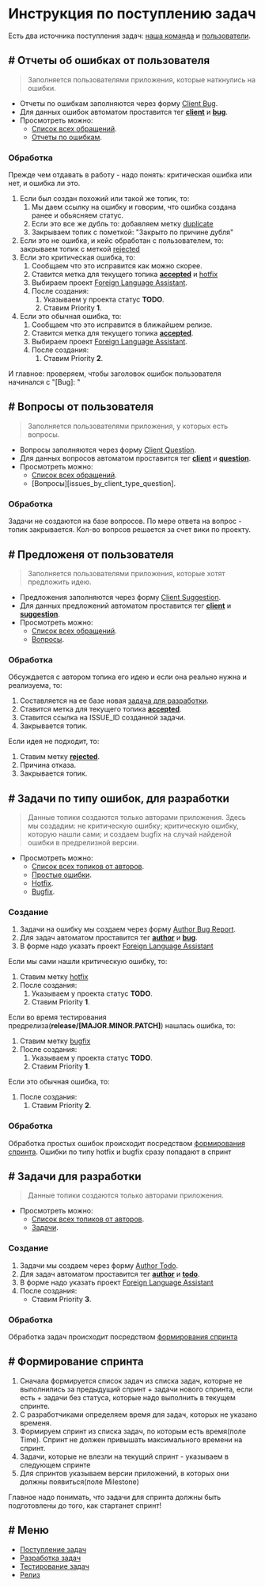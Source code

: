 [issues_by_client]: https://github.com/ManushovRodion/foreign-language-assistant/labels/client
[issues_by_client__type_bug]: https://github.com/ManushovRodion/app-help-translate/issues?q=is%3Aopen+label%3Aclient+label%3Abug
[issues_by_client__type_suggestion]: https://github.com/ManushovRodion/app-help-translate/issues?q=is%3Aopen+label%3Aclient+label%3Asuggestion
[issues_by_client__type_question]: https://github.com/ManushovRodion/app-help-translate/issues?q=is%3Aopen+label%3Aclient+label%3Aquestion
[issues_by_author]: https://github.com/ManushovRodion/foreign-language-assistant/labels/author
[issues_by_author__type_bug]: https://github.com/ManushovRodion/app-help-translate/issues?q=is%3Aopen+label%3Aauthor+label%3Abug
[issues_by_author__type_bugfix]: https://github.com/ManushovRodion/app-help-translate/issues?q=is%3Aopen+label%3Aauthor+label%3Abugfix
[issues_by_author__type_hotfix]: https://github.com/ManushovRodion/app-help-translate/issues?q=is%3Aopen+label%3Aauthor+label%3Ahotfix
[issues_by_author__type_todo]: https://github.com/ManushovRodion/app-help-translate/issues?q=is%3Aopen+label%3Aauthor+label%3Atodo
[issues_type_question]: https://github.com/ManushovRodion/foreign-language-assistant/labels/question
[issues_type_bug]: https://github.com/ManushovRodion/foreign-language-assistant/labels/bug
[issues_type_suggestion]: https://github.com/ManushovRodion/foreign-language-assistant/labels/suggestion
[issues_type_accepted]: https://github.com/ManushovRodion/foreign-language-assistant/labels/accepted
[issues_type_rejected]: https://github.com/ManushovRodion/foreign-language-assistant/labels/rejected
[issues_type_duplicate]: https://github.com/ManushovRodion/foreign-language-assistant/labels/duplicate
[issues_type_todo]: https://github.com/ManushovRodion/foreign-language-assistant/labels/todo
[issues_type_hotfix]: https://github.com/ManushovRodion/foreign-language-assistant/labels/hotfix
[issues_type_bugfix]: https://github.com/ManushovRodion/foreign-language-assistant/labels/bugfix
[form_by_client_template_bug]: https://github.com/ManushovRodion/foreign-language-assistant/issues/new?assignees=&labels=client%2Cquestion&template=client_bug_report.yml
[form_by_client_template_suggestion]: https://github.com/ManushovRodion/foreign-language-assistant/issues/new?assignees=&labels=client%2Cquestion&template=client_suggestion.yml
[form_by_client_template_question]: https://github.com/ManushovRodion/foreign-language-assistant/issues/new?assignees=&labels=client%2Cquestion&template=client_question.yml
[form_by_author_template_bug]: https://github.com/ManushovRodion/foreign-language-assistant/issues/new?assignees=&labels=client%2Cquestion&template=autor_bug_report.yml
[form_by_author_template_todo]: https://github.com/ManushovRodion/foreign-language-assistant/issues/new?assignees=&labels=client%2Cquestion&template=autor_todo.yml
[project]: https://github.com/users/ManushovRodion/projects/6

# Инструкция по поступлению задач

Есть два источника поступления задач: [наша команда][issues_by_author] и [пользователи][issues_by_client].

## # Отчеты об ошибках от пользователя

> Заполняется пользователями приложения, которые наткнулись на ошибки.

- Отчеты по ошибкам заполняются через форму [Client Bug][form_by_client_template_bug].
- Для данных ошибок автоматом проставится тег [**client**][issues_by_client] и [**bug**][issues_type_bug].
- Просмотреть можно:
  - [Список всех обращений][issues_by_client].
  - [Отчеты по ошибкам][issues_by_client__type_bug].

### Обработка

Прежде чем отдавать в работу - надо понять: критическая ошибка или нет, и ошибка ли это.

1. Если был создан похожий или такой же топик, то:
   1. Мы даем ссылку на ошибку и говорим, что ошибка создана ранее и обьясняем статус.
   2. Если это все же дубль то: добавляем метку [duplicate][issues_type_duplicate]
   3. Закрываем топик с пометкой: "Закрыто по причине дубля"
2. Если это не ошибка, и кейс обработан с пользователем, то: закрываем топик с меткой [rejected][issues_type_rejected]
3. Если это критическая ошибка, то:
   1. Сообщаем что это исправится как можно скорее.
   2. Ставится метка для текущего топика [**accepted**][issues_type_accepted] и [hotfix][issues_type_hotfix]
   3. Выбираем проект [Foreign Language Assistant][project].
   4. После создания:
      1. Указываем у проекта статус **TODO**.
      2. Ставим Priority **1**.
4. Если это обычная ошибка, то:
   1. Сообщаем что это исправится в ближайшем релизе.
   2. Ставится метка для текущего топика [**accepted**][issues_type_accepted].
   3. Выбираем проект [Foreign Language Assistant][project].
   4. После создания:
      1. Ставим Priority **2**.

И главное: проверяем, чтобы заголовок ошибок пользователя начинался с "[Bug]: "

## # Вопросы от пользователя

> Заполняется пользователями приложения, у которых есть вопросы.

- Вопросы заполняются через форму [Client Question][form_by_client_template_question].
- Для данных вопросов автоматом проставится тег [**client**][issues_by_client] и [**question**][issues_type_question].
- Просмотреть можно:
  - [Список всех обращений][issues_by_client].
  - [Вопросы][issues_by_client_type_question].

### Обработка

Задачи не создаются на базе вопросов. По мере ответа на вопрос - топик закрывается. Кол-во вопрсов решается за счет вики по проекту.

## # Предложеня от пользователя

> Заполняется пользователями приложения, которые хотят предложить идею.

- Предложения заполняются через форму [Client Suggestion][form_by_client_template_suggestion].
- Для данных предложений автоматом проставится тег [**client**][issues_by_client] и [**suggestion**][issues_type_question].
- Просмотреть можно:
  - [Список всех обращений][issues_by_client].
  - [Вопросы][issues_by_client__type_suggestion].

### Обработка

Обсуждается с автором топика его идею и если она реально нужна и реализуема, то:

1. Составляется на ее базе новая [задача для разработки](#-Задачи-для-разработки).
2. Ставится метка для текущего топика [**accepted**][issues_type_accepted].
3. Ставится ссылка на ISSUE_ID созданной задачи.
4. Закрывается топик.

Если идея не подходит, то:

1. Ставим метку [**rejected**][issues_type_rejected].
2. Причина отказа.
3. Закрывается топик.

## # Задачи по типу ошибок, для разработки

> Данные топики создаются только авторами приложения.
> Здесь мы создадим: не критическую ошибку; критическую ошибку, которую нашли сами; и создаем bugfix на случай найденой ошибки в предрелизной версии.

- Просмотреть можно:
  - [Список всех топиков от авторов][issues_by_author].
  - [Простые ошибки][issues_by_author__type_bug].
  - [Hotfix][issues_by_author__type_hotfix].
  - [Bugfix][issues_by_author__type_bugfix].

### Создание

1. Задачи на ошибку мы создаем через форму [Author Bug Report][form_by_author_template_bug].
2. Для задач автоматом проставится тег [**author**][issues_by_author] и [**bug**][issues_type_bug].
3. В форме надо указать проект [Foreign Language Assistant][project]

Если мы сами нашли критическую ошибку, то:

1. Ставим метку [hotfix][issues_type_hotfix]
2. После создания:
   1. Указываем у проекта статус **TODO**.
   2. Ставим Priority **1**.

Если во время тестирования предрелиза(**release/[MAJOR.MINOR.PATCH]**) нашлась ошибка, то:

1. Ставим метку [bugfix][issues_type_bugfix]
2. После создания:
   1. Указываем у проекта статус **TODO**.
   2. Ставим Priority **1**.

Если это обычная ошибка, то:

1. После создания:
   1. Ставим Priority **2**.

### Обработка

Обработка простых ошибок происходит посредством [формирования спринта](#-Формирование-спринта). Ошибки по типу hotfix и bugfix сразу попадают в спринт

## # Задачи для разработки

> Данные топики создаются только авторами приложения.

- Просмотреть можно:
  - [Список всех топиков от авторов][issues_by_author].
  - [Задачи][issues_by_author__type_todo].

### Создание

1. Задачи мы создаем через форму [Author Todo][form_by_author_template_todo].
2. Для задач автоматом проставится тег [**author**][issues_by_author] и [**todo**][issues_type_todo].
3. В форме надо указать проект [Foreign Language Assistant][project]
4. После создания:
   - Ставим Priority **3**.

### Обработка

Обработка задач происходит посредством [формирования спринта](#-Формирование-спринта)

## # Формирование спринта

1. Сначала формируется список задач из списка задач, которые не выполнились за предыдущий спринт + задачи нового спринта, если есть + задачи без статуса, которые надо выполнить в текущем спринте.
2. С разработчиками определяем время для задач, которых не указано временя.
3. Формируем спринт из списка задач, по которым есть время(поле Time). Спринт не должен привышать максимального времени на спринт.
4. Задачи, которые не влезли на текущий спринт - указываем в следующем спринте
5. Для спринтов указываем версии приложений, в которых они должны появиться(поле Milestone)

Главное надо понимать, что задачи для спринта должны быть подготовлены до того, как стартанет спринт!

## # Меню

- [Поступление задач](./analyst.md)
- [Разработка задач](./developer.md)
- [Тестирование задач](./tester.md)
- [Релиз](./releaser.md)
